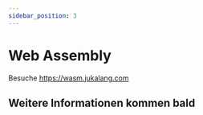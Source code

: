 ```yaml
---
sidebar_position: 3
---
```


# Web Assembly

Besuche https://wasm.jukalang.com

## Weitere Informationen kommen bald